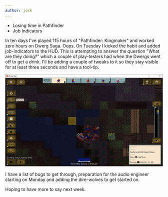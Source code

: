 ```yaml
---
author: jock
---
```

* Losing time in Pathfinder
* Job Indicators

In ten days I've played 115 hours of "Pathfinder: Kingmaker" and worked zero hours on Dwerg Saga. Oops. On Tuesday I kicked the habit and added job-indicators to the HUD. This is attempting to answer the question "What are they doing?" which a couple of play-testers had when the Dwergs went off to get a drink. I'll be adding a couple of tweaks to it so they stay visible for at least three seconds and have a tool-tip.

![Job Indicators](/assets/img/JobIndicators.JPG)

I have a list of bugs to get through, preparation for the audio engineer starting on Monday and adding the dire-wolves to get started on.

Hoping to have more to say next week.
